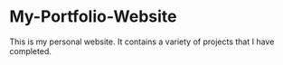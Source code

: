 # My-Portfolio-Website
This is my personal website. It contains a variety of projects that I have completed. 
